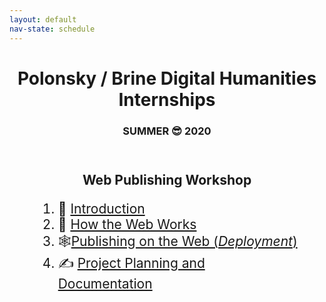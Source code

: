 ```yaml
---
layout: default
nav-state: schedule
---
```



<header>
<h1>Polonsky / Brine Digital Humanities Internships</h1>
<h3>SUMMER 😎 2020</h3>
</header>

<div class="intro-container" markdown="block">




## Web Publishing Workshop


<div markdown="block" style="text-align:left; width: 20em; margin: auto; margin-top: 1em; font-size:1.5em;">

1. 🤝 [Introduction](slides/intro.html)
2. 🤖 [How the Web Works](slides/web-basics.html)
3. 🕸️[Publishing on the Web (_Deployment_)](slides/publishing.html)
4. ✍️ [Project Planning and Documentation](slides/project-planning.html)

</div>

</div>
<style>
.content {
	margin: 0px !important;
	padding: 0px !important;
	width: 100%;
}
.container {
	margin: 0px !important;
	padding: 0px !important;
	width: 100%;
}
.intro-container {
	text-align: center; 
}

header {
	font-size: 3em;
	background-color: #eee;
	margin: 0px; 
	padding: 0.5em;
	width: 100%;
	display: block;
	text-transform: uppercase;
	text-align: center;
}

header h1 {
	margin: 0px;
	padding: 0px;
}
</style>
<!--



-->

